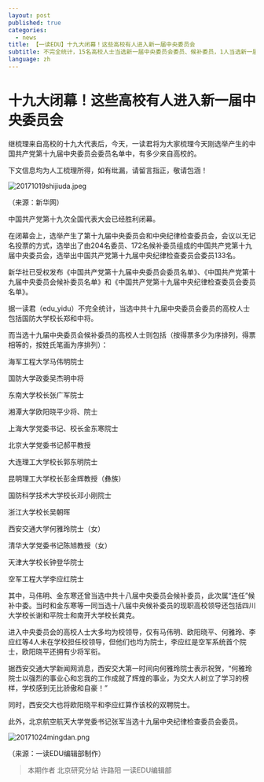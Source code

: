 ```yaml
---
layout: post
published: true
categories:
  - news
title: 【一读EDU】十九大闭幕！这些高校有人进入新一届中央委员会
subtitle: 不完全统计，15名高校人士当选新一届中央委员会委员、候补委员，1人当选新一届中纪委委员。
language: zh
---
```

# 十九大闭幕！这些高校有人进入新一届中央委员会


继梳理来自高校的十九大代表后，今天，一读君将为大家梳理今天刚选举产生的中国共产党第十九届中央委员会委员名单中，有多少来自高校的。

下文信息均为人工梳理所得，如有纰漏，请留言指正，敬请包涵！

![20171019shijiuda.jpeg]({{site.baseurl}}/image/20171019shijiuda.jpeg)

（来源：新华网）

中国共产党第十九次全国代表大会已经胜利闭幕。

在闭幕会上，选举产生了第十九届中央委员会和中央纪律检查委员会，会议以无记名投票的方式，选举出了由204名委员、172名候补委员组成的中国共产党第十九届中央委员会，选举出中国共产党第十九届中央纪律检查委员会委员133名。

新华社已受权发布《中国共产党第十九届中央委员会委员名单》、《中国共产党第十九届中央委员会候补委员名单》和《中国共产党第十九届中央纪律检查委员会委员名单》。

据一读君（edu_yidu）不完全统计，当选中共十九届中央委员会委员的高校人士包括国防大学校长郑和中将。

而当选十九届中央委员会候补委员的高校人士则包括（按得票多少为序排列，得票相等的，按姓氏笔画为序排列）：

海军工程大学马伟明院士

国防大学政委吴杰明中将

东南大学校长张广军院士

湘潭大学欧阳晓平少将、院士

上海大学党委书记、校长金东寒院士

北京大学党委书记郝平教授

大连理工大学校长郭东明院士

昆明理工大学校长彭金辉教授（彝族）

国防科学技术大学校长邓小刚院士

浙江大学校长吴朝晖

西安交通大学何雅玲院士（女）

清华大学党委书记陈旭教授（女）

天津大学校长钟登华院士

空军工程大学李应红院士

其中，马伟明、金东寒还曾当选中共十八届中央委员会候补委员，此次属“连任”候补中委。当时和金东寒等一同当选十八届中央候补委员的现职高校领导还包括四川大学校长谢和平院士和南开大学校长龚克。

进入中央委员会的高校人士大多均为校领导，仅有马伟明、欧阳晓平、何雅玲、李应红等4人未在学校担任校领导，但他们也均为院士，李应红是空军系统首个院士，欧阳晓平还拥有少将军衔。

据西安交通大学新闻网消息，西安交大第一时间向何雅玲院士表示祝贺，“何雅玲院士以强烈的事业心和忘我的工作成就了辉煌的事业，为交大人树立了学习的榜样，学校感到无比骄傲和自豪！”

同时，西安交大也将欧阳晓平和李应红算作该校的双聘院士。

此外，北京航空航天大学党委书记张军当选十九届中央纪律检查委员会委员。

![20171024mingdan.png]({{site.baseurl}}/image/20171024mingdan.png)

（来源：一读EDU编辑部制作）


>本期作者
北京研究分站 许路阳
一读EDU编辑部

